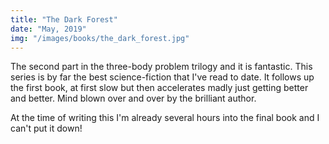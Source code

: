 ```yaml
---
title: "The Dark Forest"
date: "May, 2019"
img: "/images/books/the_dark_forest.jpg"
---
```


The second part in the three-body problem trilogy and it is fantastic. This series is by far the best science-fiction that I've read to date. It follows up the first book, at first slow but then accelerates madly just getting better and better. Mind blown over and over by the brilliant author.

At the time of writing this I'm already several hours into the final book and I can't put it down!